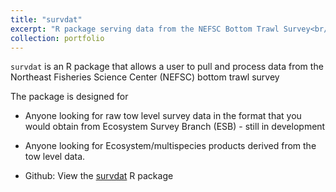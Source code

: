 ```yaml
---
title: "survdat"
excerpt: "R package serving data from the NEFSC Bottom Trawl Survey<br/><img src='/images/survdat-250px.png'>"
collection: portfolio
---
```


`survdat` is an R package that allows a user to pull and process data from the Northeast Fisheries Science Center (NEFSC) bottom trawl survey

The package is designed for

* Anyone looking for raw tow level survey data in the format that you would obtain from Ecosystem Survey Branch (ESB) - still in development

* Anyone looking for Ecosystem/multispecies products derived from the tow level data.

* Github: View the [survdat](https://github.com/NOAA-EDAB/survdat?tab=readme-ov-file#survdat-) R package